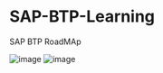 # SAP-BTP-Learning



SAP BTP RoadMAp

![image](https://github.com/danu20002/SAP-BTP-Learning/assets/99582894/3900e4f3-d7fc-44d9-9b84-d607cea3eee9)
![image](https://github.com/danu20002/SAP-BTP-Learning/assets/99582894/c86ce257-89d7-4e4f-ab82-2d9e4041ca79)



